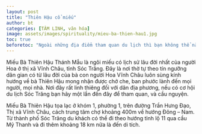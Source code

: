 ```yaml
---
layout: post
title: "Thiên Hậu cổ miếu"
author: bt
categories: [TÂM LINH, văn hóa]
image: assets/images/spirituality/mieu-ba-thien-hau1.jpg
toc: true
beforetoc: "Ngoài những địa điểm tham quan du lịch thì bạn không thể nào bỏ qua các ngôi chùa, cổ miếu là nét văn hóa tâm linh đặc trưng của vùng đất Vĩnh Châu. Bạn sẽ được khám phá các kiến trúc tỉ mĩ, hiện đại, hoành tráng theo nhiều phong cách thiết kế khác nhau."
---
```


Miếu Bà Thiên Hậu Thánh Mẫu là ngôi miếu có lịch sử lâu đời nhất của người Hoa ở thị xã Vĩnh Châu, tỉnh Sóc Trăng. Đây là nơi thờ tự theo tín ngưỡng dân gian có từ lâu đời của bà con người Hoa Vĩnh Châu luôn sùng kính hướng về bà Thiên Hậu mong nhận được chở che, ban phước lành đến mọi người, mọi nhà. Nơi đây rất linh thiêng đối với dân địa phương, nếu có cơ hội du lịch Sóc Trăng bạn hãy một lần đến đây để tham quan, và cầu nguyện.

Miếu Bà Thiên Hậu tọa lạc ở khóm 1, phường 1, trên đường Trần Hưng Đạo, Thị xã Vĩnh Châu, cách trung tâm chợ khoảng 400m về hướng Đông – Nam. Từ thành phố Sóc Trăng du khách có thể đi theo hướng tỉnh lộ 11 qua cầu Mỹ Thanh và đi thêm khoảng 18 km nữa là đến di tích.
